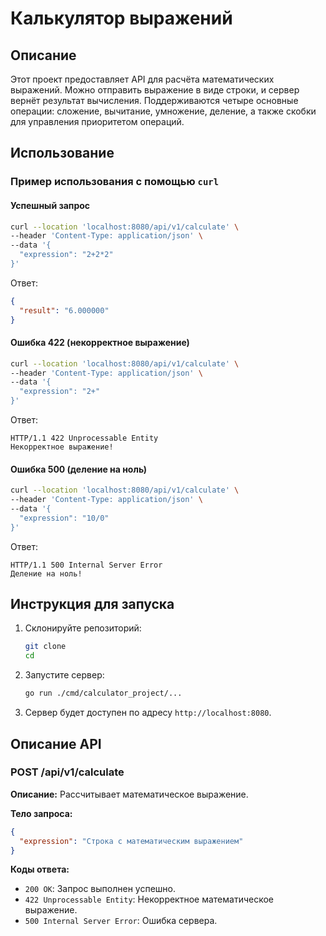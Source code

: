 # Калькулятор выражений

## Описание
Этот проект предоставляет API для расчёта математических выражений. Можно отправить выражение в виде строки, и сервер вернёт результат вычисления. Поддерживаются четыре основные операции: сложение, вычитание, умножение, деление, а также скобки для управления приоритетом операций.

## Использование

### Пример использования с помощью `curl`

#### Успешный запрос
```bash
curl --location 'localhost:8080/api/v1/calculate' \
--header 'Content-Type: application/json' \
--data '{
  "expression": "2+2*2"
}'
```
Ответ:
```json
{
  "result": "6.000000"
}
```

#### Ошибка 422 (некорректное выражение)
```bash
curl --location 'localhost:8080/api/v1/calculate' \
--header 'Content-Type: application/json' \
--data '{
  "expression": "2+"
}'
```
Ответ:
```text
HTTP/1.1 422 Unprocessable Entity
Некорректное выражение!
```

#### Ошибка 500 (деление на ноль)
```bash
curl --location 'localhost:8080/api/v1/calculate' \
--header 'Content-Type: application/json' \
--data '{
  "expression": "10/0"
}'
```
Ответ:
```text
HTTP/1.1 500 Internal Server Error
Деление на ноль!
```

## Инструкция для запуска

1. Склонируйте репозиторий:
   ```bash
   git clone 
   cd 
   ```
2. Запустите сервер:
   ```bash
   go run ./cmd/calculator_project/...
   ```
3. Сервер будет доступен по адресу `http://localhost:8080`.

## Описание API
### POST /api/v1/calculate

**Описание:** Рассчитывает математическое выражение.

**Тело запроса:**
```json
{
  "expression": "Cтрока с математическим выражением"
}
```

**Коды ответа:**
- `200 OK`: Запрос выполнен успешно.
- `422 Unprocessable Entity`: Некорректное математическое выражение.
- `500 Internal Server Error`: Ошибка сервера.